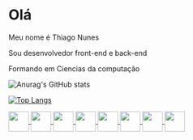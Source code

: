  # Olá

<p>Meu nome é Thiago Nunes<p>

Sou desenvolvedor front-end e back-end

Formando em Ciencias da computação
  

 ![Anurag's GitHub stats](https://github-readme-stats.vercel.app/api?username=Thiago3600&count_private=true)
 
 [![Top Langs](https://github-readme-stats.vercel.app/api/top-langs/?username=Thiago3600&layout=compact)](https://github.com/Thiago3600/github-readme-stats)

 
<div>
 
<a href="https://developer.mozilla.org/pt-BR/docs/Web/HTML" target="_blank">
 <img align="center" width="40" height="40" src="https://cdn.jsdelivr.net/gh/devicons/devicon/icons/html5/html5-original.svg" />
 <img align="center" width="40" height="40" src="https://cdn.jsdelivr.net/gh/devicons/devicon/icons/css3/css3-original-wordmark.svg" />
 <img align="center" width="40" height="40" src="https://cdn.jsdelivr.net/gh/devicons/devicon/icons/java/java-original-wordmark.svg" />
 <img align="center" width="40" height="40" src="https://cdn.jsdelivr.net/gh/devicons/devicon/icons/android/android-plain-wordmark.svg" />
 <img align="center" width="40" height="40" src="https://cdn.jsdelivr.net/gh/devicons/devicon/icons/react/react-original.svg" />
 <img align="center" width="40" height="40" src="https://cdn.jsdelivr.net/gh/devicons/devicon/icons/cplusplus/cplusplus-original.svg" />
 <img align="center" width="40" height="40" src="https://cdn.jsdelivr.net/gh/devicons/devicon/icons/arduino/arduino-original-wordmark.svg" />
 <img align="center" width="40" height="40" src="https://cdn.jsdelivr.net/gh/devicons/devicon/icons/javascript/javascript-original.svg" />
</a>
 
</div>

<!---
Thiago3600/Thiago3600 is a ✨ special ✨ repository because its `README.md` (this file) appears on your GitHub profile.
You can click the Preview link to take a look at your changes.
--->
